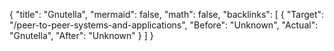 {
	"title": "Gnutella",
	"mermaid": false,
	"math": false,
	"backlinks": [
		{
			"Target": "/peer-to-peer-systems-and-applications",
			"Before": "Unknown",
			"Actual": "Gnutella",
			"After": "Unknown"
		}
	]
}

